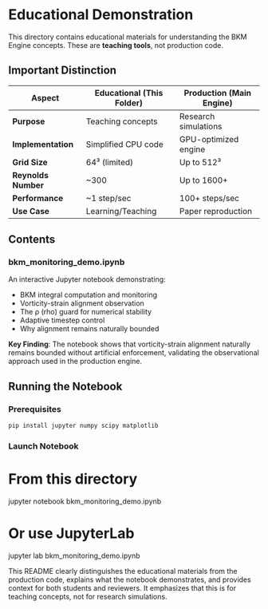 # Educational Demonstration

This directory contains educational materials for understanding the BKM Engine concepts. These are **teaching tools**, not production code.

## Important Distinction

| Aspect | Educational (This Folder) | Production (Main Engine) |
|--------|---------------------------|--------------------------|
| **Purpose** | Teaching concepts | Research simulations |
| **Implementation** | Simplified CPU code | GPU-optimized engine |
| **Grid Size** | 64³ (limited) | Up to 512³ |
| **Reynolds Number** | ~300 | Up to 1600+ |
| **Performance** | ~1 step/sec | 100+ steps/sec |
| **Use Case** | Learning/Teaching | Paper reproduction |

## Contents

### bkm_monitoring_demo.ipynb
An interactive Jupyter notebook demonstrating:
- BKM integral computation and monitoring
- Vorticity-strain alignment observation
- The ρ (rho) guard for numerical stability
- Adaptive timestep control
- Why alignment remains naturally bounded

**Key Finding**: The notebook shows that vorticity-strain alignment naturally remains bounded without artificial enforcement, validating the observational approach used in the production engine.

## Running the Notebook

### Prerequisites
```bash
pip install jupyter numpy scipy matplotlib
```

### Launch Notebook
# From this directory
jupyter notebook bkm_monitoring_demo.ipynb

# Or use JupyterLab
jupyter lab bkm_monitoring_demo.ipynb

This README clearly distinguishes the educational materials from the production code, explains what the notebook demonstrates, and provides context for both students and reviewers. It emphasizes that this is for teaching concepts, not for research simulations.
